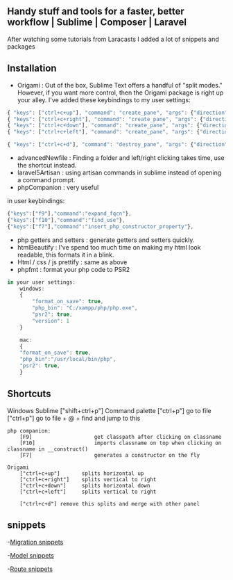 ## Handy stuff and tools for a faster, better workflow | Sublime | Composer | Laravel

After watching some tutorials from Laracasts I added a lot of snippets and packages


## Installation
- Origami : Out of the box, Sublime Text offers a handful of "split modes." However, if you want more control, then the Origami package is right up your alley.
	I've added these keybindings to my user settings:

```js
{ "keys": ["ctrl+c+up"], "command": "create_pane", "args": {"direction": "up"} },
{ "keys": ["ctrl+c+right"], "command": "create_pane", "args": {"direction": "right"} },
{ "keys": ["ctrl+c+down"], "command": "create_pane", "args": {"direction": "down"} },
{ "keys": ["ctrl+c+left"], "command": "create_pane", "args": {"direction": "left"} },

{ "keys": ["ctrl+c+d"], "command": "destroy_pane", "args": {"direction": "self"} },
```

- advancedNewfile : Finding a folder and left/right clicking takes time, use the shortcut instead.
- laravel5Artisan : using artisan commands in sublime instead of opening a command prompt.
- phpCompanion : very useful 

in user keybindings:
```js
{"keys":["f9"],"command":"expand_fqcn"},
{"keys":["f10"],"command":"find_use"},
{"keys":["f7"],"command":"insert_php_constructor_property"},
```

- php getters and setters : generate getters and setters quickly.
- htmlBeautify : I've spend too much time on making my html look readable, this formats it in a blink.
- Html / css / js prettify : same as above
- phpfmt : format your php code to PSR2

```js
in your user settings:
	windows:
	{
		"format_on_save": true,
		"php_bin": "C:/xampp/php/php.exe",
		"psr2": true,
		"version": 1
	}

	mac:
	{
	"format_on_save": true,
	"php_bin":"/usr/local/bin/php",
	"psr2": true,
	}
```

## Shortcuts
Windows
	Sublime
		["shift+ctrl+p"] 		Command palette
		["ctrl+p"] 				go to file
		["ctrl+p"] 				go to file + @ + find and jump to this

	php companion:
		[F9]					get classpath after clicking on classname
		[F10]					imports classname on top when clicking on classname in __construct()
		[F7]					generates a constructor on the fly

	Origami
		["ctrl+c+up"] 		splits horizontal up
		["ctrl+c+right"] 	splits vertical to right
		["ctrl+c+down"]		splits horizontal down
		["ctrl+c+left"]		splits vertical to right

		["ctrl+c+d"] remove this splits and merge with other panel

## snippets
-[Migration snippets](https://github.com/jonasvanderhaegen/Handy-for-sublime-and-a-faster-better-workflow/blob/master/snippets-for-migrations.md)

-[Model snippets](https://github.com/jonasvanderhaegen/Handy-for-sublime-and-a-faster-better-workflow/blob/master/snippets-for-modelclasses.md)

-[Route snippets](https://github.com/jonasvanderhaegen/Handy-for-sublime-and-a-faster-better-workflow/blob/master/snippets-for-routes.md)
